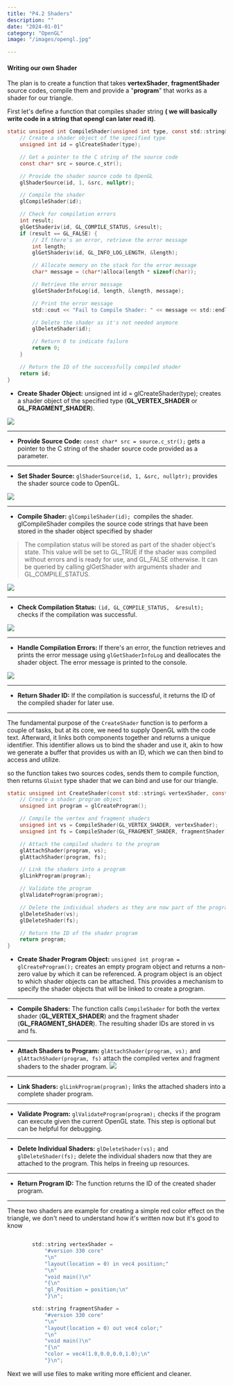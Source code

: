 ```yaml
---
title: "P4.2 Shaders"
description: ""
date: "2024-01-01"
category: "OpenGL"
image: "/images/opengl.jpg"

---
```


#### Writing our own Shader

The plan is to create a function that takes **vertexShader**, **fragmentShader** source codes, compile them and provide a "**program**" that works as a shader for our triangle.

First let's define a function that compiles shader string **( we will basically write code in a string that opengl can later read it)**.


```c
static unsigned int CompileShader(unsigned int type, const std::string& source) {
    // Create a shader object of the specified type
    unsigned int id = glCreateShader(type);

    // Get a pointer to the C string of the source code
    const char* src = source.c_str();

    // Provide the shader source code to OpenGL
    glShaderSource(id, 1, &src, nullptr);

    // Compile the shader
    glCompileShader(id);

    // Check for compilation errors
    int result;
    glGetShaderiv(id, GL_COMPILE_STATUS, &result);
    if (result == GL_FALSE) {
        // If there's an error, retrieve the error message
        int length;
        glGetShaderiv(id, GL_INFO_LOG_LENGTH, &length);

        // Allocate memory on the stack for the error message
        char* message = (char*)alloca(length * sizeof(char));

        // Retrieve the error message
        glGetShaderInfoLog(id, length, &length, message);

        // Print the error message
        std::cout << "Fail to Compile Shader: " << message << std::endl;

        // Delete the shader as it's not needed anymore
        glDeleteShader(id);

        // Return 0 to indicate failure
        return 0;
    }

    // Return the ID of the successfully compiled shader
    return id;
}

```

- **Create Shader Object:** unsigned int id = glCreateShader(type); creates a shader object of the specified type (**GL_VERTEX_SHADER** or **GL_FRAGMENT_SHADER**).


![](https://i.postimg.cc/fWm1rLS4/image.png) 

------

- **Provide Source Code:** `const char* src = source.c_str();` gets a pointer to the C string of the shader source code provided as a parameter.

------

- **Set Shader Source:** `glShaderSource(id, 1, &src, nullptr);` provides the shader source code to OpenGL.

![](https://i.postimg.cc/fWm1rLS4/image.png)

------

- **Compile Shader:** `glCompileShader(id); `compiles the shader. glCompileShader compiles the source code strings that have been stored in the shader object specified by shader 

> The compilation status will be stored as part of the shader object's state. This value will be set to GL_TRUE if the shader was compiled without errors and is ready for use, and GL_FALSE otherwise. It can be queried by calling glGetShader with arguments shader and GL_COMPILE_STATUS.

![](https://i.postimg.cc/KjWKTNPV/image.png)

------

- **Check Compilation Status:** `(id, GL_COMPILE_STATUS, 
&result); `checks if the compilation was successful.

![](https://i.postimg.cc/SNrSHVYp/image.png)

------


- **Handle Compilation Errors:** If there's an error, the function retrieves and prints the error message using `glGetShaderInfoLog` and deallocates the shader object. The error message is printed to the console.

![](https://i.postimg.cc/SNrSHVYp/image.png)

-----
- **Return Shader ID:** If the compilation is successful, it returns the ID of the compiled shader for later use.


-----

The fundamental purpose of the `CreateShader` function is to perform a couple of tasks, but at its core, we need to supply OpenGL with the code text. Afterward, it links both components together and returns a unique identifier. This identifier allows us to bind the shader and use it, akin to how we generate a buffer that provides us with an ID, which we can then bind to access and utilize.

so the function takes two sources codes, sends them to compile function, then returns `Gluint` type shader that we can bind and use for our triangle.

```c
static unsigned int CreateShader(const std::string& vertexShader, const std::string& fragmentShader) {
    // Create a shader program object
    unsigned int program = glCreateProgram();

    // Compile the vertex and fragment shaders
    unsigned int vs = CompileShader(GL_VERTEX_SHADER, vertexShader);
    unsigned int fs = CompileShader(GL_FRAGMENT_SHADER, fragmentShader);

    // Attach the compiled shaders to the program
    glAttachShader(program, vs);
    glAttachShader(program, fs);

    // Link the shaders into a program
    glLinkProgram(program);

    // Validate the program
    glValidateProgram(program);

    // Delete the individual shaders as they are now part of the program
    glDeleteShader(vs);
    glDeleteShader(fs);

    // Return the ID of the shader program
    return program;
}
```

- **Create Shader Program Object:** `unsigned int program = glCreateProgram();` creates an empty program object and returns a non-zero value by which it can be referenced. A program object is an object to which shader objects can be attached. This provides a mechanism to specify the shader objects that will be linked to create a program.

------

- **Compile Shaders:** The function calls `CompileShader` for both the vertex shader (**GL_VERTEX_SHADER**) and the fragment shader (**GL_FRAGMENT_SHADER**). The resulting shader IDs are stored in vs and fs.

------

- **Attach Shaders to Program:** `glAttachShader(program, vs);` and `glAttachShader(program, fs)` attach the compiled vertex and fragment shaders to the shader program.
![](https://i.postimg.cc/m2bzcPQB/image.png)

------

- **Link Shaders:** `glLinkProgram(program);` links the attached shaders into a complete shader program.


------

- **Validate Program:** `glValidateProgram(program);` checks if the program can execute given the current OpenGL state. This step is optional but can be helpful for debugging.

------

- **Delete Individual Shaders:** `glDeleteShader(vs);` and `glDeleteShader(fs);` delete the individual shaders now that they are attached to the program. This helps in freeing up resources.

-------

- **Return Program ID:** The function returns the ID of the created shader program.

-------

These two shaders are example for creating a simple red color effect on the triangle, we don't need to understand how it's written now but it's good to know 

```c

        std::string vertexShader =
            "#version 330 core"
            "\n"
            "layout(location = 0) in vec4 position;"
            "\n"
            "void main()\n"
            "{\n"
            "gl_Position = position;\n"
            "}\n";

        std::string fragmentShader =
            "#version 330 core"
            "\n"
            "layout(location = 0) out vec4 color;"
            "\n"
            "void main()\n"
            "{\n"
            "color = vec4(1.0,0.0,0.0,1.0);\n"
            "}\n";
```

Next we will use files to make writing more efficient and cleaner.